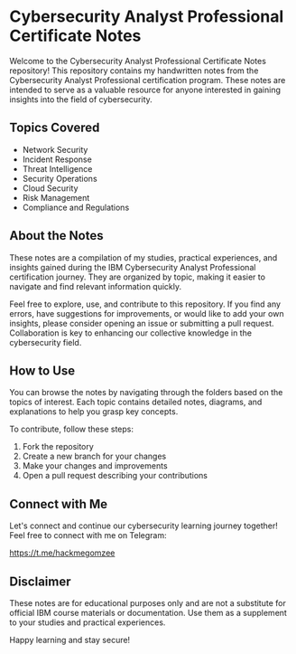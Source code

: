 # Cybersecurity Analyst Professional Certificate Notes

Welcome to the Cybersecurity Analyst Professional Certificate Notes repository! This repository contains my handwritten notes from the Cybersecurity Analyst Professional certification program. These notes are intended to serve as a valuable resource for anyone interested in gaining insights into the field of cybersecurity.

## Topics Covered

- Network Security
- Incident Response
- Threat Intelligence
- Security Operations
- Cloud Security
- Risk Management
- Compliance and Regulations

## About the Notes

These notes are a compilation of my studies, practical experiences, and insights gained during the IBM Cybersecurity Analyst Professional certification journey. They are organized by topic, making it easier to navigate and find relevant information quickly.

Feel free to explore, use, and contribute to this repository. If you find any errors, have suggestions for improvements, or would like to add your own insights, please consider opening an issue or submitting a pull request. Collaboration is key to enhancing our collective knowledge in the cybersecurity field.

## How to Use

You can browse the notes by navigating through the folders based on the topics of interest. Each topic contains detailed notes, diagrams, and explanations to help you grasp key concepts.

To contribute, follow these steps:

1. Fork the repository
2. Create a new branch for your changes
3. Make your changes and improvements
4. Open a pull request describing your contributions

## Connect with Me

Let's connect and continue our cybersecurity learning journey together! Feel free to connect with me on Telegram: 

https://t.me/hackmegomzee

## Disclaimer

These notes are for educational purposes only and are not a substitute for official IBM course materials or documentation. Use them as a supplement to your studies and practical experiences.

Happy learning and stay secure!
